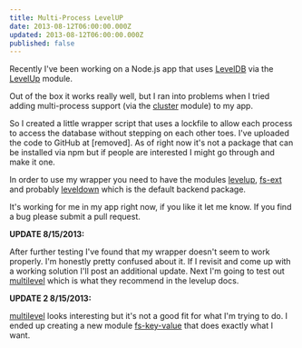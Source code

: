 ```yaml
---
title: Multi-Process LevelUP
date: 2013-08-12T06:00:00.000Z
updated: 2013-08-12T06:00:00.000Z
published: false
---
```


Recently I've been working on a Node.js app that uses [LevelDB](http://code.google.com/p/leveldb/) via the [LevelUp](https://github.com/rvagg/node-levelup) module.

Out of the box it works really well, but I ran into problems when I tried adding multi-process support (via the [cluster](https://npmjs.org/package/cluster) module) to my app.

So I created a little wrapper script that uses a lockfile to allow each process to access the database without stepping on each other toes.  I've uploaded the code to GitHub at [removed].  As of right now it's not a package that can be installed via npm but if people are interested I might go through and make it one.

In order to use my wrapper you need to have the modules [levelup](https://npmjs.org/package/levelup), [fs-ext](https://npmjs.org/package/fs-ext) and probably [leveldown](https://npmjs.org/package/leveldown) which is the default backend package.

It's working for me in my app right now, if you like it let me know.  If you find a bug please submit a pull request.

**UPDATE 8/15/2013:**

After further testing I've found that my wrapper doesn't seem to work properly.  I'm honestly pretty confused about it.  If I revisit and come up with a working solution I'll post an additional update.  Next I'm going to test out [multilevel](https://github.com/juliangruber/multilevel) which is what they recommend in the levelup docs.

**UPDATE 2 8/15/2013:**

[multilevel](https://github.com/juliangruber/multilevel) looks interesting but it's not a good fit for what I'm trying to do.  I ended up creating a new module [fs-key-value](/fs-key-value/) that does exactly what I want.

